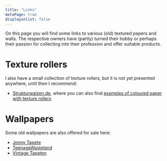 ```yaml
---
title: "Links"
metaPage: true
displayinlist: false
---
```


On this page you will find some links to various (old) textured papers and walls. The respective owners have (partly) turned their hobby or perhaps their passion for collecting into their profession and offer suitable products.

# Texture rollers

I also have a small collection of texture rollers, but it is not yet presented anywhere, until then I recommend:

* [Strukturwalzen.de](https://www.strukturwalzen.de), where you can also find [examples of coloured paper with texture rollers](https://www.tapetenroller.de/buntpapier-mit-strukturwalzen.html)

# Wallpapers

Some old wallpapers are also offered for sale here:

* [Jonny Tapete](https://www.johnny-tapete.de/vintage_retro_tapete_cat95/)
* [TeenageWasteland](http://www.teenagewasteland.de/dekorativ/tapete.html)
* [Vintage Tapeten](https://vintage-tapeten.de/70er-Vintage-Tapeten-orignal-retro-60er-50er-80er)
